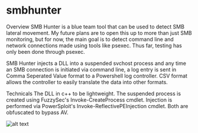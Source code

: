 # smbhunter
Overview
SMB Hunter is a blue team tool that can be used to detect SMB lateral movement.  My future plans are to open this up to more than just SMB monitoring, but for now, the main goal is to detect command line and network connections made using tools like psexec.  Thus far, testing has only been done through psexec.

SMB Hunter injects a DLL into a suspended svchost process and any time an SMB connection is initiated via command line, a log entry is sent in Comma Seperated Value format to a Powershell log controller.  CSV format allows the controller to easily translate the data into other formats.  

Technicals
The DLL in c++ to be lightweight.  The suspended process is created using FuzzySec's Invoke-CreateProcess cmdlet. Injection is performed via PowerSploit's Invoke-ReflectivePEInjection cmdlet. Both are obfuscated to bypass AV.

![alt text](https://github.com/picheljitsu/smbhunter/blob/master/smbhunter_controller.png)

